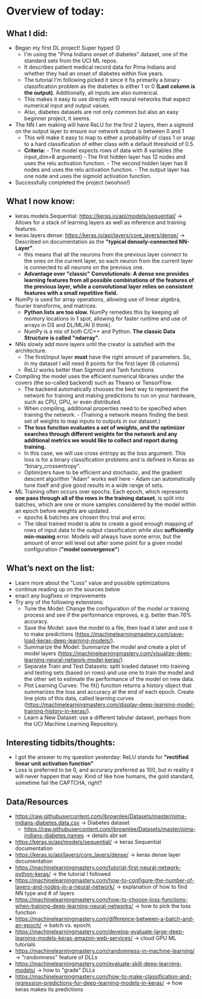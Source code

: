 # Overview of today: 
## What I did:  
- Began my first DL project! Super hyped :D
    - I'm using the "Pima Indians onset of diabetes" dataset, one of the standard sets from the UCI ML repos.
    - It describes patient medical record data for Pima Indians and whether they had an onset of diabetes within five years.
    - The tutorial I'm following picked it since it fis primarily a binary classification problem as the diabetes is either 1 or 0 **(Last column is the output)**. Additionally, all inputs are also numerical.
    - This makes it easy to use directly with neural networks that expect numerical input and output values.
    - Also, diabetes datasets are not only common but also an easy beginner project, it seems.
- The NN I am making will have ReLU for the first 2 layers, then a sigmoid on the output layer to ensure our network output is between 0 and 1
    - This will make it easy to map to either a probability of class 1 or snap to a hard classification of either class with a default threshold of 0.5.
    - **Criteria:**
          - The model expects rows of data with 8 variables (the input_dim=8 argument)
          - The first hidden layer has 12 nodes and uses the relu activation function.
          - The second hidden layer has 8 nodes and uses the relu activation function.
          - The output layer has one node and uses the sigmoid activation function.
- Successfully completed the project (woohoo!)
## What I now know:
- keras.models.Sequential: https://keras.io/api/models/sequential/ -> Allows for a stack of learning layers as well as inference and training features.
- keras.layers.dense: https://keras.io/api/layers/core_layers/dense/ -> Described on documentation as the **"typical densely-connected NN-Layer"**.
    - this means that all the neurons from the previous layer connect to the ones on the current layer, so each neuron from the current layer is connected to all neurons on the previous one. 
    - **Advantage over "classic" Convolutionals: A dense one provides learning features from all possible combinations of the features of the previous layer, while a convolutional layer relies on consistent features with a small repetitive field.**
- NumPy is used for array operations, allowing use of linear algebra, fourier transforms, and matrices.
    - **Python lists are too slow.** NumPy remedies this by keeping all momory locations in 1 spot, allowing for faster runtime and use of arrays in DS and DL/ML/AI (I think).
    - NumPy is a mix of both C/C++ and Python. **The classic Data Structure is called "ndarray".**
- NNs slowly add more layers until the creator is satisfied with the architecture.
    - The first/input layer **must** have the right amount of parameters. So, in my dataset I will need 8 points for the first layer (8 columns) 
    - ReLU works better than Sigmoid and Tanh functions
- Compiling the model uses the efficient numerical libraries under the covers (the so-called backend) such as Theano or TensorFlow. 
    - The backend automatically chooses the best way to represent the network for training and making predictions to run on your hardware, such as CPU, GPU, or even distributed.
    - When compiling, additional properties need to be specified when training the network. 
          - (Training a network means finding the best set of weights to map inputs to outputs in our dataset.)
    - **The loss function evaluates a set of weights, and the optimizer searches through different weights for the network and any additional metrics we would like to collect and report during training.**
    - In this case, we will use cross entropy as the loss argument. This loss is for a binary classification problems and is defined in Keras as “binary_crossentropy“.
    - Optimizers have to be efficient and stochastic, and the gradient descent algorithm "Adam" works well here
          - Adam can automatically tune itself and give good results in a wide range of sets.
- ML Training often occurs over epochs. Each epoch, which represents **one pass through all of the rows in the training dataset**, is split into batches, which are one or more samples considered by the model within an epoch before weights are updated.
    - epochs & batches are chosen thru trial and error. 
    - The ideal trained model is able to create a good enough mapping of rows of input data to the output classification while also **sufficiently min-maxing** error. Models will always have some error, but the amount of error will level out after some point for a given model configuration (**"model convergence"**)
## What’s next on the list:
- Learn more about the "Loss" value and possible optimizations
- continue reading up on the sources below
- enact any bugfixes or improvements
- Try any of the following extensions:
    - Tune the Model: Change the configuration of the model or training process and see if the performance improves, e.g. better than 76% accuracy.
    - Save the Model: save the model to a file, then load it later and use it to make predictions (https://machinelearningmastery.com/save-load-keras-deep-learning-models/).
    - Summarize the Model: Summarize the model and create a plot of model layers (https://machinelearningmastery.com/visualize-deep-learning-neural-network-model-keras/).
    - Separate Train and Test Datasets: split loaded dataset into training and testing sets (based on rows) and use one to train the model and the other set to estimate the performance of the model on new data.
    - Plot Learning Curves: The fit() function returns a history object that summarizes the loss and accuracy at the end of each epoch. Create line plots of this data, called learning curves (https://machinelearningmastery.com/display-deep-learning-model-training-history-in-keras/).
    - Learn a New Dataset: use a different tabular dataset, perhaps from the UCI Machine Learning Repository.
## Interesting tidbits/thoughts:
- I got the answer to my question yesterday: ReLU stands for **"rectified linear unit activation function"**
- Loss is preferred to be 0, and accuracy preferred as 100, but in reality it will never happen that way. Kind of like how humans, the gold standard, sometime fail the CAPTCHA, right?
## Data/Resources
- https://raw.githubusercontent.com/jbrownlee/Datasets/master/pima-indians-diabetes.data.csv -> Diabetes dataset
    - https://raw.githubusercontent.com/jbrownlee/Datasets/master/pima-indians-diabetes.names -> details abt set
- https://keras.io/api/models/sequential/ -> keras Sequential documentation
- https://keras.io/api/layers/core_layers/dense/ -> keras dense layer documentation
- https://machinelearningmastery.com/tutorial-first-neural-network-python-keras/ -> the tutorial I followed
- https://machinelearningmastery.com/how-to-configure-the-number-of-layers-and-nodes-in-a-neural-network/ -> explanation of how to find NN type and # of layers
- https://machinelearningmastery.com/how-to-choose-loss-functions-when-training-deep-learning-neural-networks/ -> how to pick the loss function
- https://machinelearningmastery.com/difference-between-a-batch-and-an-epoch/ -> batch vs. epoch\
- https://machinelearningmastery.com/develop-evaluate-large-deep-learning-models-keras-amazon-web-services/ -> cloud GPU ML tutorials 
- https://machinelearningmastery.com/randomness-in-machine-learning/ -> "randomness" feature of DLLs
- https://machinelearningmastery.com/evaluate-skill-deep-learning-models/ -> how to "grade" DLLs
- https://machinelearningmastery.com/how-to-make-classification-and-regression-predictions-for-deep-learning-models-in-keras/ -> how keras makes its predictions
